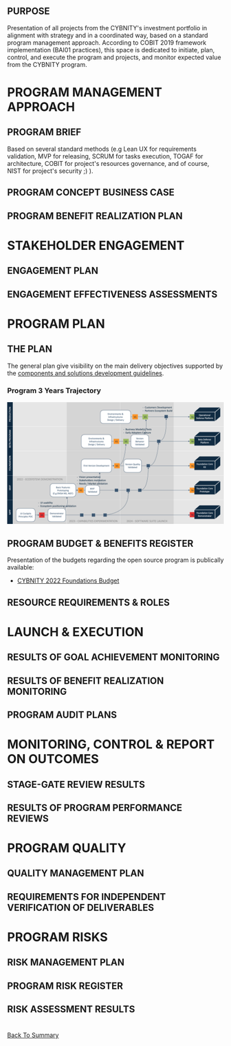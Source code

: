 ## PURPOSE
Presentation of all projects from the CYBNITY's investment portfolio in alignment with strategy and in a coordinated way, based on a standard program management approach.
According to COBIT 2019 framework implementation (BAI01 practices), this space is dedicated to initiate, plan, control, and execute the program and projects, and monitor expected value from the CYBNITY program.

# PROGRAM MANAGEMENT APPROACH

## PROGRAM BRIEF
Based on several standard methods (e.g Lean UX for requirements validation, MVP for releasing, SCRUM for tasks execution, TOGAF for architecture, COBIT for project's resources governance, and of course, NIST for project's security ;) ).

## PROGRAM CONCEPT BUSINESS CASE

## PROGRAM BENEFIT REALIZATION PLAN

# STAKEHOLDER ENGAGEMENT

## ENGAGEMENT PLAN

## ENGAGEMENT EFFECTIVENESS ASSESSMENTS

# PROGRAM PLAN

## THE PLAN
The general plan give visibility on the main delivery objectives supported by the [components and solutions development guidelines](../docs/uml/implementation/README.md).

### Program 3 Years Trajectory

![image](CYBNITY_open_source_project_plan.png)

## PROGRAM BUDGET & BENEFITS REGISTER
Presentation of the budgets regarding the open source program is publically available:
- [CYBNITY 2022 Foundations Budget](https://cybnity.notion.site/CYBNITY-2022-Foundations-Budget-d5b2332dd91e41c28785da83bf3fb12e)

## RESOURCE REQUIREMENTS & ROLES

# LAUNCH & EXECUTION

## RESULTS OF GOAL ACHIEVEMENT MONITORING

## RESULTS OF BENEFIT REALIZATION MONITORING

## PROGRAM AUDIT PLANS

# MONITORING, CONTROL & REPORT ON OUTCOMES

## STAGE-GATE REVIEW RESULTS

## RESULTS OF PROGRAM PERFORMANCE REVIEWS

# PROGRAM QUALITY

## QUALITY MANAGEMENT PLAN

## REQUIREMENTS FOR INDEPENDENT VERIFICATION OF DELIVERABLES

# PROGRAM RISKS

## RISK MANAGEMENT PLAN

## PROGRAM RISK REGISTER

## RISK ASSESSMENT RESULTS
#
[Back To Summary](../../README.md)
